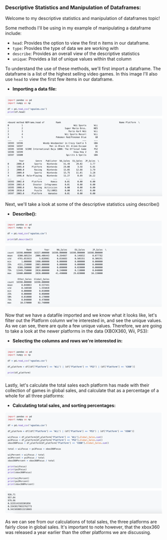 ### Descriptive Statistics and Manipulation of Dataframes:

Welcome to my descriptive statistics and manipulation of dataframes topic!

Some methods I'll be using in my example of manipulating a dataframe include:
- `head`: Provides the option to view the first n items in our dataframe.
- `type`: Provides the type of data we are working with
- `describe`: Provides an overall view of the descriptive statistics 
- `unique`: Provides a list of unique values within that column

To understand the use of these methods, we'll first import a dataframe. The dataframe is a list of the highest selling video games. In this image I'll also use `head` to view the first few items in our dataframe. 
- **Importing a data file:** 

<img src="import.png" width="600"/>  

Next, we'll take a look at some of the descriptive statistics using describe()
- **Describe():** 

<img src="describing.png" width="600"/>  

Now that we have a datafile imported and we know what it looks like, let's filter out the Platform column we're interested in, and see the unique values. As we can see, there are quite a few unique values. Therefore, we are going to take a look at the newer platforms in the data (XBOX360, Wii, PS3):
- **Selecting the columns and rows we're interested in:**

<img src="sorting.png" width="600"/>  

Lastly, let's calculate the total sales each platform has made with their collection of games in global sales, and calculate that as a percentage of a whole for all three platforms:
- **Calculating total sales, and sorting percentages:** 

<img src="datacalc.png" width="600"/>  

As we can see from our calculations of total sales, the three platforms are fairly close in global sales. It's important to note however, that the xbox360 was released a year earlier than the other platforms we are discussing. 
